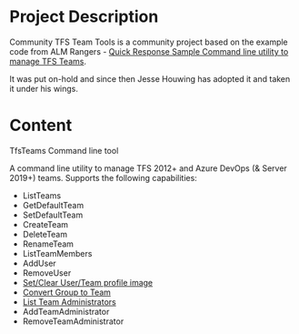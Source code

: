 # Project Description

Community TFS Team Tools is a community project based on the example code from ALM Rangers - [Quick Response Sample Command line utility to manage TFS Teams](https://devblogs.microsoft.com/devops/quick-response-sample-command-line-utility-to-manage-team-foundation-server-teams-and-users/). 

It was put on-hold and since then Jesse Houwing has adopted it and taken it under his wings.

# Content

TfsTeams Command line tool

A command line utility to manage TFS 2012+ and Azure DevOps (& Server 2019+) teams. Supports the following capabilities:

- ListTeams
- GetDefaultTeam
- SetDefaultTeam
- CreateTeam
- DeleteTeam
- RenameTeam
- ListTeamMembers
- AddUser
- RemoveUser
- [Set/Clear User/Team profile image](https://jessehouwing.net/vsts-tfs-team-tools-set-profile-team-image/)
- [Convert Group to Team](https://jessehouwing.net/vsts-tfs-team-tools-convert-security-group-to-team/)
- [List Team Administrators](https://web.archive.org/web/20130525090409/http://blog.johnsworkshop.net/tfs11-api-managing-team-administrators/)
- AddTeamAdministrator
- RemoveTeamAdministrator

